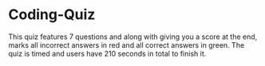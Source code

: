 # Coding-Quiz

This quiz features 7 questions and along with giving you a score at the end, marks all incorrect answers in red and all correct answers in green.
The quiz is timed and users have 210 seconds in total to finish it.

